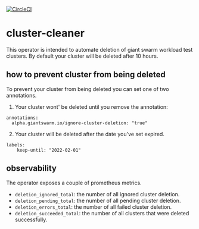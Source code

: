 [![CircleCI](https://circleci.com/gh/giantswarm/cluster-cleaner.svg?style=shield)](https://circleci.com/gh/giantswarm/cluster-cleaner)

# cluster-cleaner

This operator is intended to automate deletion of giant swarm workload test clusters. By default your cluster will be deleted after 10 hours.

## how to prevent cluster from being deleted

To prevent your cluster from being deleted you can set one of two annotations.

1. Your cluster wont' be deleted until you remove the annotation:

```
annotations:
  alpha.giantswarm.io/ignore-cluster-deletion: "true"
```

2. Your cluster will be deleted after the date you've set expired.

```
labels:
	keep-until: "2022-02-01"
```

## observability

The operator exposes a couple of prometheus metrics.

- `deletion_ignored_total`: the number of all ignored cluster deletion.
- `deletion_pending_total`: the number of all pending cluster deletion.
- `deletion_errors_total`: the number of all failed cluster deletion.
- `deletion_succeeded_total`: the number of all clusters that were deleted successfully.
